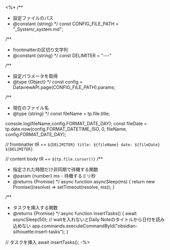 <%*
/**
 * 設定ファイルのパス
 * @constant {string}
 */
const CONFIG_FILE_PATH = "_System/_system.md";

/**
 * frontmatterの区切り文字列
 * @constant {string}
 */
const DELIMITER = "---"

/**
 * 設定パラメータを取得
 * @type {Object}
 */
const config = DataviewAPI.page(CONFIG_FILE_PATH).params;

/**
 * 現在のファイル名
 * @type {string}
 */
const fileName = tp.file.title;

console.log(fileName,config.FORMAT_DATE_DAY);
const fileDate = tp.date.now(config.FORMAT_DATETIME_ISO, 0, fileName, config.FORMAT_DATE_DAY);

// frontmatter
tR += `${DELIMITER}
title: ${fileName}
date: ${fileDate}
${DELIMITER}`

// content body
tR += `
${tp.file.cursor()}
`
/**
 * 指定された時間だけ非同期で待機する関数
 * @param {number} ms - 待機するミリ秒
 * @returns {Promise<void>}
 */
async function asyncSleep(ms) {
  return new Promise((resolve) => setTimeout(resolve, ms));
}

/**
 * タスクを挿入する関数
 * @returns {Promise<void>}
 */
async function insertTasks() {
  await asyncSleep(50); // waitを入れないとDaily Noteのタイトルから日付を読み込めない
  app.commands.executeCommandById("obsidian-silhouette:insert-tasks");
}

// タスクを挿入
await insertTasks();
-%>
